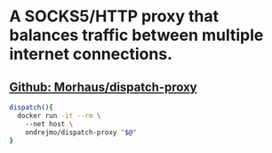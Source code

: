 # A SOCKS5/HTTP proxy that balances traffic between multiple internet connections.
## [Github: Morhaus/dispatch-proxy](https://github.com/Morhaus/dispatch-proxy)
```bash
dispatch(){  
  docker run -it --rm \  
    --net host \  
    ondrejmo/dispatch-proxy "$@"  
}  
```
